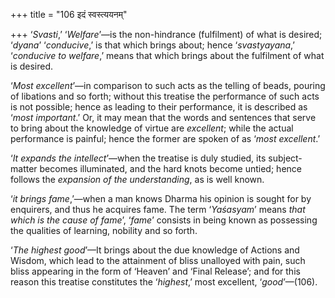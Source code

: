+++
title = "106 इदं स्वस्त्ययनम्"

+++
‘*Svasti*,’ ‘*Welfare*’—is the non-hindrance (fulfilment) of what is
desired; ‘*dyana*’ ‘*conducive*,’ is that which brings about; hence
‘*svastyayana*,’ ‘*conducive to welfare*,’ means that which brings about
the fulfilment of what is desired.

‘*Most excellent*’—in comparison to such acts as the telling of beads,
pouring of libations and so forth; without this treatise the performance
of such acts is not possible; hence as leading to their performance, it
is described as ‘*most important*.’ Or, it may mean that the words and
sentences that serve to bring about the knowledge of virtue are
*excellent*; while the actual performance is painful; hence the former
are spoken of as ‘*most excellent*.’

‘*It expands the intellect*’—when the treatise is duly studied, its
subject-matter becomes illuminated, and the hard knots become untied;
hence follows the *expansion of the understanding*, as is well known.

‘*it brings fame*,’—when a man knows Dharma his opinion is sought for by
enquirers, and thus he acquires fame. The term ‘*Yaśasyam*’ means *that
which is the cause of fame*’, ‘*fame*’ consists in being known as
possessing the qualities of learning, nobility and so forth.

‘*The highest good*’—It brings about the due knowledge of Actions and
Wisdom, which lead to the attainment of bliss unalloyed with pain, such
bliss appearing in the form of ‘Heaven’ and ‘Final Release’; and for
this reason this treatise constitutes the ‘*highest*,’ most excellent,
‘*good*’—(106).
